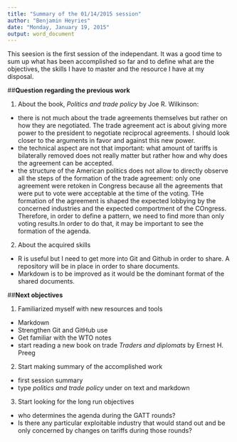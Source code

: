 ```yaml
---
title: "Summary of the 01/14/2015 session"
author: "Benjamin Heyries"
date: "Monday, January 19, 2015"
output: word_document
---
```

This seesion is the first session of the independant. It was a good time to sum up what has been accomplished so far and to define what are the objectives, the skills I have to master and the resource I have at my disposal.

##**Question regarding the previous work**

1. About the book, _Politics and trade policy_ by Joe R. Wilkinson:
* there is not much about the trade agreements themselves but rather on how they are negotiated. The trade agreement act is about giving more power to the president to negotiate reciprocal agreements. I should look closer to the arguments in favor and against this new power.
* the technical aspect are not that important: what amount of tariffs is bilaterally removed does not really matter but rather how and why does the agreement can be accepted.
* the structure of the American politics does not allow to directly observe all the steps of the formation of the trade agreement: only one agreement were retoken in Congress because all the agreements that were put to vote were acceptable at the time of the voting. THe formation of the agreement is shaped the expected lobbying by the concerned industries and the expected comportment of the COngress. Therefore, in order to define a pattern, we need to find more than only voting results.In order to do that, it may be important to see the formation of the agenda.

2. About the acquired skills

* R is useful but I need to get more into Git and Github in order to share. A repository will be in place in order to share documents.
* Markdown is to be improved as it would be the dominant format of the shared documents.

##**Next objectives**

1. Familiarized myself with new resources and tools
* Markdown
* Strengthen Git and GitHub use
* Get familiar with the WTO notes
* start reading a new book on trade _Traders and diplomats_ by Ernest H. Preeg

2. Start making summary of the accomplished work
* first session summary
* type _politics and trade policy_ under on text and markdown

3. Start looking for the long run objectives
* who determines the agenda during the GATT rounds?
* Is there any particular exploitable industry that would stand out and be only concerned by changes on tariffs during those rounds?